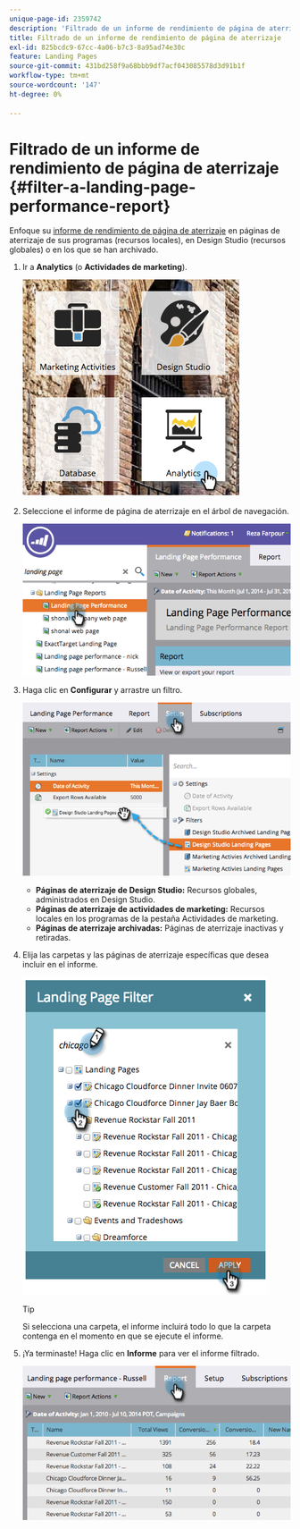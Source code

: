 ```yaml
---
unique-page-id: 2359742
description: 'Filtrado de un informe de rendimiento de página de aterrizaje: documentos de Marketo, documentación del producto'
title: Filtrado de un informe de rendimiento de página de aterrizaje
exl-id: 825bcdc9-67cc-4a06-b7c3-8a95ad74e30c
feature: Landing Pages
source-git-commit: 431bd258f9a68bbb9df7acf043085578d3d91b1f
workflow-type: tm+mt
source-wordcount: '147'
ht-degree: 0%

---
```


# Filtrado de un informe de rendimiento de página de aterrizaje {#filter-a-landing-page-performance-report}

Enfoque su [informe de rendimiento de página de aterrizaje](/help/marketo/product-docs/demand-generation/landing-pages/understanding-landing-pages/landing-page-performance-report.md) en páginas de aterrizaje de sus programas (recursos locales), en Design Studio (recursos globales) o en los que se han archivado.

1. Ir a **Analytics** (o **Actividades de marketing**).

   ![](assets/analyticstile.png)

1. Seleccione el informe de página de aterrizaje en el árbol de navegación.

   ![](assets/image2014-9-18-15-3a46-3a6.png)

1. Haga clic en **Configurar** y arrastre un filtro.

   ![](assets/image2014-9-18-15-3a46-3a16.png)

   * **Páginas de aterrizaje de Design Studio:** Recursos globales, administrados en Design Studio.
   * **Páginas de aterrizaje de actividades de marketing:** Recursos locales en los programas de la pestaña Actividades de marketing.
   * **Páginas de aterrizaje archivadas:** Páginas de aterrizaje inactivas y retiradas.

1. Elija las carpetas y las páginas de aterrizaje específicas que desea incluir en el informe.

   ![](assets/image2014-9-18-15-3a46-3a47.png)

   >[!TIP]
   >
   >Si selecciona una carpeta, el informe incluirá todo lo que la carpeta contenga en el momento en que se ejecute el informe.

1. ¡Ya terminaste! Haga clic en **Informe** para ver el informe filtrado.

   ![](assets/image2014-9-18-15-3a47-3a21.png)
